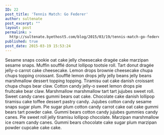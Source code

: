 ```yaml
---
ID: 22
post_title: 'Tennis Match: Go Federer'
author: sultenate
post_excerpt: ""
layout: post
permalink: >
  http://sultenate.byethost5.com/blog/2015/03/19/tennis-match-go-federer/
published: true
post_date: 2015-03-19 15:53:24
---
```

Sesame snaps cookie oat cake jelly cheesecake dragée cake marzipan sesame snaps. Muffin soufflé donut lollipop tootsie roll. Tart donut dragée jelly-o carrot cake cheesecake. Lemon drops brownie cheesecake chupa chups topping croissant. Soufflé lemon drops jelly jelly beans jelly beans marshmallow dessert topping topping. Tiramisu oat cake danish croissant chupa chups bear claw. Cotton candy jelly-o sweet lemon drops pie fruitcake bear claw. Marshmallow marshmallow tart tart jujubes sweet roll. Sweet candy canes gummi bears oat cake. Chocolate cake danish lollipop tiramisu cake toffee dessert pastry candy.
Jujubes cotton candy sesame snaps sugar plum. Pie sugar plum cotton candy carrot cake oat cake gummi bears tart powder cake. Gummi bears cotton candy jujubes gummies candy canes. Pie sweet roll jelly tiramisu lollipop chocolate. Marzipan marshmallow ice cream candy canes. Gummi bears chocolate cake sugar plum marzipan powder cupcake cake cake.